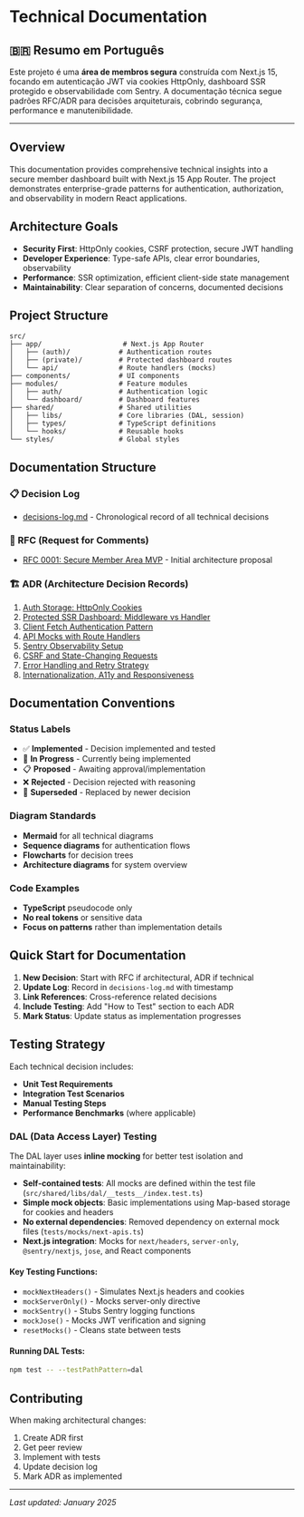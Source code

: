 # Technical Documentation

## 🇧🇷 Resumo em Português

Este projeto é uma **área de membros segura** construída com Next.js 15, focando em autenticação JWT via cookies HttpOnly, dashboard SSR protegido e observabilidade com Sentry. A documentação técnica segue padrões RFC/ADR para decisões arquiteturais, cobrindo segurança, performance e manutenibilidade.

---

## Overview

This documentation provides comprehensive technical insights into a secure member dashboard built with Next.js 15 App Router. The project demonstrates enterprise-grade patterns for authentication, authorization, and observability in modern React applications.

## Architecture Goals

- **Security First**: HttpOnly cookies, CSRF protection, secure JWT handling
- **Developer Experience**: Type-safe APIs, clear error boundaries, observability
- **Performance**: SSR optimization, efficient client-side state management
- **Maintainability**: Clear separation of concerns, documented decisions

## Project Structure

```
src/
├── app/                    # Next.js App Router
│   ├── (auth)/            # Authentication routes
│   ├── (private)/         # Protected dashboard routes
│   └── api/               # Route handlers (mocks)
├── components/            # UI components
├── modules/               # Feature modules
│   ├── auth/              # Authentication logic
│   └── dashboard/         # Dashboard features
├── shared/                # Shared utilities
│   ├── libs/              # Core libraries (DAL, session)
│   ├── types/             # TypeScript definitions
│   └── hooks/             # Reusable hooks
└── styles/                # Global styles
```

## Documentation Structure

### 📋 Decision Log

- [decisions-log.md](./decisions/decisions-log.md) - Chronological record of all technical decisions

### 📐 RFC (Request for Comments)

- [RFC 0001: Secure Member Area MVP](./decisions/rfc/0001-secure-member-area-mvp.md) - Initial architecture proposal

### 🏗️ ADR (Architecture Decision Records)

1. [Auth Storage: HttpOnly Cookies](./decisions/adr/0001-auth-storage-httpOnly-cookies.md)
2. [Protected SSR Dashboard: Middleware vs Handler](./decisions/adr/0002-protected-ssr-dashboard-middleware-vs-handler.md)
3. [Client Fetch Authentication Pattern](./decisions/adr/0003-client-fetch-auth-pattern.md)
4. [API Mocks with Route Handlers](./decisions/adr/0004-api-mocks-route-handlers.md)
5. [Sentry Observability Setup](./decisions/adr/0005-sentry-observability-setup.md)
6. [CSRF and State-Changing Requests](./decisions/adr/0006-csrf-and-state-changing-requests.md)
7. [Error Handling and Retry Strategy](./decisions/adr/0007-error-handling-and-retry-strategy.md)
8. [Internationalization, A11y and Responsiveness](./decisions/adr/0008-internationalization-a11y-and-responsiveness.md)

## Documentation Conventions

### Status Labels

- ✅ **Implemented** - Decision implemented and tested
- 🚧 **In Progress** - Currently being implemented
- 📋 **Proposed** - Awaiting approval/implementation
- ❌ **Rejected** - Decision rejected with reasoning
- 📝 **Superseded** - Replaced by newer decision

### Diagram Standards

- **Mermaid** for all technical diagrams
- **Sequence diagrams** for authentication flows
- **Flowcharts** for decision trees
- **Architecture diagrams** for system overview

### Code Examples

- **TypeScript** pseudocode only
- **No real tokens** or sensitive data
- **Focus on patterns** rather than implementation details

## Quick Start for Documentation

1. **New Decision**: Start with RFC if architectural, ADR if technical
2. **Update Log**: Record in `decisions-log.md` with timestamp
3. **Link References**: Cross-reference related decisions
4. **Include Testing**: Add "How to Test" section to each ADR
5. **Mark Status**: Update status as implementation progresses

## Testing Strategy

Each technical decision includes:

- **Unit Test Requirements**
- **Integration Test Scenarios**
- **Manual Testing Steps**
- **Performance Benchmarks** (where applicable)

### DAL (Data Access Layer) Testing

The DAL layer uses **inline mocking** for better test isolation and maintainability:

- **Self-contained tests**: All mocks are defined within the test file (`src/shared/libs/dal/__tests__/index.test.ts`)
- **Simple mock objects**: Basic implementations using Map-based storage for cookies and headers
- **No external dependencies**: Removed dependency on external mock files (`tests/mocks/next-apis.ts`)
- **Next.js integration**: Mocks for `next/headers`, `server-only`, `@sentry/nextjs`, `jose`, and React components

#### Key Testing Functions:
- `mockNextHeaders()` - Simulates Next.js headers and cookies
- `mockServerOnly()` - Mocks server-only directive
- `mockSentry()` - Stubs Sentry logging functions
- `mockJose()` - Mocks JWT verification and signing
- `resetMocks()` - Cleans state between tests

#### Running DAL Tests:
```bash
npm test -- --testPathPattern=dal
```

## Contributing

When making architectural changes:

1. Create ADR first
2. Get peer review
3. Implement with tests
4. Update decision log
5. Mark ADR as implemented

---

_Last updated: January 2025_
